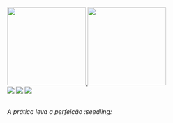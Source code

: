##
<div>
<a href="https://github.com/PedroEwen"><img height= "180em" src ="https://github-readme-stats.vercel.app/api?username=PedroEwen&show_icons=false&theme=dark"/>
<img height= "180em" src ="https://github-readme-stats.vercel.app/api/top-langs/?username=PedroEwen&layout=compact&langs_count=8&theme=dark"/>
</div>
<div>
  <a href ="mailto:pedrohenriquewen@gmail.com"><img src="https://img.shields.io/badge/-Gmail-%23333?style=for-the-badge&logo=gmail&logoColor=white" target="_blank"></a>
  <a href="https://www.linkedin.com/in/pedro-henrique-3388aa243/" target="_blank"><img src="https://img.shields.io/badge/-LinkedIn-%230077B5?style=for-the-badge&logo=linkedin&logoColor=white" target="_blank"></a> 
  <a href ="https://open.spotify.com/user/31rok4xau5iyziiwy4zctruqyqzm?si=a101222d869e4ea1" target="_blank"><img src="https://img.shields.io/badge/Spotify-1ED760?&style=for-the-badge&logo=spotify&logoColor=white" target="_blank"></a>
</div>

##
  <p><i> A prática leva a perfeição :seedling: <i><p>
